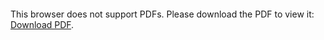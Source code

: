 <object data="christ-in-song/CIS1908pdfs/124.pdf" type="application/pdf" width="100%" height="1024px">
    <embed src="christ-in-song/CIS1908pdfs/124.pdf">
        <p>This browser does not support PDFs. Please download the PDF to view it: <a href="christ-in-song/CIS1908pdfs/124.pdf">Download PDF</a>.</p>
    </embed>
</object>
